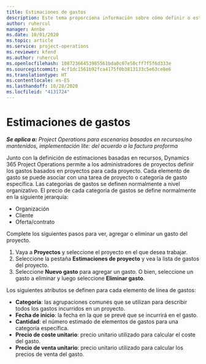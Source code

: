 ```yaml
---
title: Estimaciones de gastos
description: Este tema proporciona información sobre cómo definir o estimar los gastos basados en proyectos.
author: ruhercul
manager: Annbe
ms.date: 10/01/2020
ms.topic: article
ms.service: project-operations
ms.reviewer: kfend
ms.author: ruhercul
ms.openlocfilehash: 10872366453985561bda0c07e50cff7f5f6d333e
ms.sourcegitcommit: 4cf1dc1561b92fca4175f0b3813133c5e63ce8e6
ms.translationtype: HT
ms.contentlocale: es-ES
ms.lasthandoff: 10/28/2020
ms.locfileid: "4131724"
---
```

# <a name="expense-estimates"></a>Estimaciones de gastos
_**Se aplica a:** Project Operations para escenarios basados en recursos/no mantenidos, implementación lite: del acuerdo a la factura proforma_

Junto con la definición de estimaciones basadas en recursos, Dynamics 365 Project Operations permite a los administradores de proyectos definir los gastos basados en proyectos para cada proyecto. Cada elemento de gasto se puede asociar con una tarea de proyecto o categoría de gasto específica. Las categorías de gastos se definen normalmente a nivel organizativo. El precio de cada categoría de gastos se define normalmente en la siguiente jerarquía:

- Organización
- Cliente
- Oferta/contrato

Complete los siguientes pasos para ver, agregar o eliminar un gasto del proyecto.

1. Vaya a **Proyectos** y seleccione el proyecto en el que desea trabajar.
2. Seleccione la pestaña **Estimaciones de proyecto** y vea la lista de gastos del proyecto.
3. Seleccione **Nuevo gasto** para agregar un gasto. O bien, seleccione un gasto a eliminar y luego seleccione **Eliminar gasto**.

Los siguientes atributos se definen para cada elemento de línea de gastos:

- **Categoría**: las agrupaciones comunes que se utilizan para describir todos los gastos incurridos en un proyecto.
- **Fecha de inicio**: la fecha en la que se prevé que se incurrirá en el gasto.
- **Cantidad**: el número estimado de elementos de gastos para una categoría específica.
- **Precio de coste unitario**: precio unitario utilizado para calcular el coste del gasto.
- **Precio de venta unitario**: precio unitario utilizado para calcular los precios de venta del gasto.


